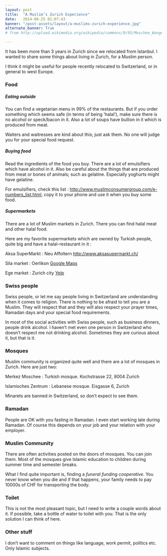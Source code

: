 ```yaml
---
layout: post
title:  "A Muslim’s Zurich Experience"
date:   2014-06-25 01:07:43
banner: "/post-assets/layout/a-muslims-zurich-experience.jpg"
alternate_banner: True
# from http://upload.wikimedia.org/wikipedia/commons/9/95/Moschee_Wangen_bei_Olten.jpg

---
```


It has been more than 3 years in Zurich since we relocated from Istanbul.
I wanted to share some things about living in Zurich, for a Muslim person. 
<!--more-->

I think it might be useful for people recently relocated to Switzerland, or in general to west Europe.

### Food

##### Eating outside
You can find a vegetarian menu in 99% of the restaurants. But if you order something which seems safe (in terms of being ‘halal’), 
make sure there is no alcohol or speck/bacon in it. Also a lot of soups have bullion in it which is produced from meat.

Waiters and waitresses are kind about this; just ask them. No one will judge you for your special food request.

##### Buying food
Read the ingredients of the food you buy. There are a lot of emulsifiers which have alcohol in it. Also be careful about the 
things that are produced from meat or bones of animals; such as gelatine. Especially yoghurts might have gelatine.

For emulsifiers, check this list : <http://www.muslimconsumergroup.com/e-numbers_list.html>, copy it to your phone and use it when you buy some food.


##### Supermarkets
There are a lot of Muslim markets in Zurich. There you can find halal meat and other halal food.

Here are my favorite supermarkets which are owned by Turkish people, quite big and  have a halal-restaurant in it :

Aksa SuperMarkt
: Neu Affoltern <http://www.aksasupermarkt.ch/>

Sila market
: Oerlikon [Google Maps](https://www.google.com/maps/@47.409167,8.547433,3a,75y,184.69h,84.53t/data=!3m4!1e1!3m2!1s3Uj39YrAZuOAt9-JR8xp9g!2e0!6m1!1e1)

Ege market
: Zurich city [Yelp](http://de.yelp.ch/biz/ege-market-z%C3%BCrich)
 
### Swiss people
Swiss people, or let me say people living in Switzerland are understanding when it comes to religion. There is nothing to 
be afraid to tell you are a Muslim. They will respect that and they will also respect your prayer times, Ramadan days and 
your special food requirements.

In most of the social activities with Swiss people, such as business dinners, people drink alcohol. I haven’t met even one 
person in Switzerland who doesn’t respect me not drinking alcohol. Sometimes they are curious about it, but that is it.

### Mosques
Muslim community is organized quite well and there are a lot of mosques in Zurich.
Here are just two:

Merkez Moschee
: Turkish mosque. Kochstrasse 22, 8004 Zurich

Islamisches Zentrum 
: Lebanese mosque. Eisgasse 6, Zurich

Minarets are banned in Switzerland, so don’t expect to see them.

### Ramadan
People are OK with you fasting in Ramadan. I even start working late during Ramadan. Of course this depends on your job and your relation with your employer.

### Muslim Community
There are often activities posted on the doors of mosques. You can join them.
Most of the mosques give Islamic education to children during summer time and semester breaks.

What I find quite important is, finding a *funeral funding cooperative*. You never know when you die and if that happens, your family needs to pay 
10000s of CHF for transporting the body.

### Toilet
This is not the most pleasant topic, but I need to write a couple words about it. If possible, take a bottle of water to toilet with 
you. That is the only solution I can think of here.

### Other stuff
I don’t want to comment on things like language, work permit, politics etc. Only Islamic subjects.